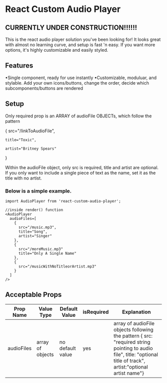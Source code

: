 # React Custom Audio Player


## CURRENTLY UNDER CONSTRUCTION!!!!!!

This is the react audio player solution you've been looking for! It looks great with almost no learning curve, and setup is fast 'n easy. If you want more options, it's highly customizable and easily styled.


## Features

•Single component, ready for use instantly
•Customizable, moduluar, and stylable. Add your own icons/buttons, change the order, decide which subcomponents/buttons are rendered


## Setup

Only required prop is an ARRAY of audioFile OBJECTs, which follow the pattern

  { src="/linkToAudioFile",

    title="Toxic",
    
    artist="Britney Spears"
  }

Within the audioFile object, only src is required, title and artist are optional. If you only want to include a single piece of text as the name, set it as the title with no artist.

### Below is a simple example.

```
import AudioPlayer from 'react-custom-audio-player';

//inside render() function
<AudioPlayer 
  audioFiles=[
    {
      src="/music.mp3",
      title="Song",
      artist="Singer"
    },
    {
      src="/moreMusic.mp3"
      title="Only A Single Name"
    },
    {
      src="/musicWithNoTitleorArtist.mp3"
    }
  ]
/>
```

## Acceptable Props

| Prop Name  | Value Type | Default Value | isRequired | Explanation |
| ---------- | ---------- | ------------- | ---------- | ----------- |
| audioFiles | array of objects | no default value | yes | array of audioFile objects following the pattern { src: "required string pointing to audio file", title: "optional title of track", artist:"optional artist name"} |
